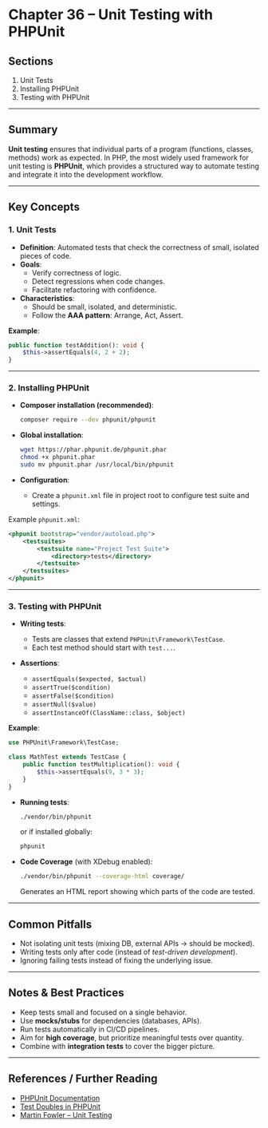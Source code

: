 # Chapter 36 – Unit Testing with PHPUnit

## Sections
1. Unit Tests  
2. Installing PHPUnit  
3. Testing with PHPUnit  

---

## Summary
**Unit testing** ensures that individual parts of a program (functions, classes, methods) work as expected. In PHP, the most widely used framework for unit testing is **PHPUnit**, which provides a structured way to automate testing and integrate it into the development workflow.

---

## Key Concepts

### 1. Unit Tests
- **Definition**: Automated tests that check the correctness of small, isolated pieces of code.  
- **Goals**:
  - Verify correctness of logic.  
  - Detect regressions when code changes.  
  - Facilitate refactoring with confidence.  
- **Characteristics**:
  - Should be small, isolated, and deterministic.  
  - Follow the **AAA pattern**: Arrange, Act, Assert.  

**Example**:
```php
public function testAddition(): void {
    $this->assertEquals(4, 2 + 2);
}
```

---

### 2. Installing PHPUnit

* **Composer installation (recommended)**:

  ```bash
  composer require --dev phpunit/phpunit
  ```
* **Global installation**:

  ```bash
  wget https://phar.phpunit.de/phpunit.phar
  chmod +x phpunit.phar
  sudo mv phpunit.phar /usr/local/bin/phpunit
  ```
* **Configuration**:

  * Create a `phpunit.xml` file in project root to configure test suite and settings.

Example `phpunit.xml`:

```xml
<phpunit bootstrap="vendor/autoload.php">
    <testsuites>
        <testsuite name="Project Test Suite">
            <directory>tests</directory>
        </testsuite>
    </testsuites>
</phpunit>
```

---

### 3. Testing with PHPUnit

* **Writing tests**:

  * Tests are classes that extend `PHPUnit\Framework\TestCase`.
  * Each test method should start with `test...`.
* **Assertions**:

  * `assertEquals($expected, $actual)`
  * `assertTrue($condition)`
  * `assertFalse($condition)`
  * `assertNull($value)`
  * `assertInstanceOf(ClassName::class, $object)`

**Example**:

```php
use PHPUnit\Framework\TestCase;

class MathTest extends TestCase {
    public function testMultiplication(): void {
        $this->assertEquals(9, 3 * 3);
    }
}
```

* **Running tests**:

  ```bash
  ./vendor/bin/phpunit
  ```

  or if installed globally:

  ```bash
  phpunit
  ```

* **Code Coverage** (with XDebug enabled):

  ```bash
  ./vendor/bin/phpunit --coverage-html coverage/
  ```

  Generates an HTML report showing which parts of the code are tested.

---

## Common Pitfalls

* Not isolating unit tests (mixing DB, external APIs → should be mocked).
* Writing tests only after code (instead of *test-driven development*).
* Ignoring failing tests instead of fixing the underlying issue.

---

## Notes & Best Practices

* Keep tests small and focused on a single behavior.
* Use **mocks/stubs** for dependencies (databases, APIs).
* Run tests automatically in CI/CD pipelines.
* Aim for **high coverage**, but prioritize meaningful tests over quantity.
* Combine with **integration tests** to cover the bigger picture.

---

## References / Further Reading

* [PHPUnit Documentation](https://phpunit.de/documentation.html)
* [Test Doubles in PHPUnit](https://phpunit.readthedocs.io/en/stable/test-doubles.html)
* [Martin Fowler – Unit Testing](https://martinfowler.com/bliki/UnitTest.html)